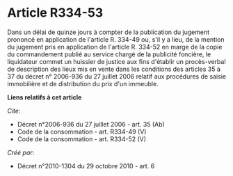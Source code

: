 # Article R334-53

Dans un délai de quinze jours à compter de la publication du jugement prononcé en application de l'article R. 334-49 ou, s'il
y a lieu, de la mention du jugement pris en application de l'article R. 334-52 en marge de la copie du commandement publié au
service chargé de la publicité foncière, le liquidateur commet un huissier de justice aux fins d'établir un procès-verbal de
description des lieux mis en vente dans les conditions des articles 35 à 37 du décret n° 2006-936 du 27 juillet 2006 relatif
aux procédures de saisie immobilière et de distribution du prix d'un immeuble.

**Liens relatifs à cet article**

_Cite_:

  - Décret n°2006-936 du 27 juillet 2006 - art. 35 (Ab)
  - Code de la consommation - art. R334-49 (V)
  - Code de la consommation - art. R334-52 (V)

_Créé par_:

  - Décret n°2010-1304 du 29 octobre 2010 - art. 6
